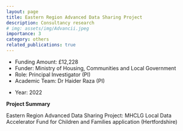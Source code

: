 ```yaml
---
layout: page
title: Eastern Region Advanced Data Sharing Project
description: Consultancy research
# img: assets/img/Advancii.jpeg
importance: 3
category: others
related_publications: true
---
```


* Funding Amount: £12,228  <br/>
* Funder: Ministry of Housing, Communities and Local Government <br/>
* Role: Principal Investigator (PI) <br/>
* Academic Team: Dr Haider Raza (PI)
<!-- * Associate: Ms Gayathri<br/> -->
* Year: 2022

**Project Summary**  

Eastern Region Advanced Data Sharing Project: MHCLG Local Data Accelerator Fund for Children and Families application (Hertfordshire)
